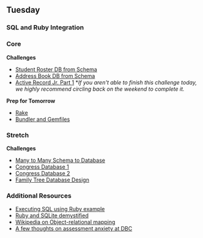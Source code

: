 ## Tuesday
### SQL and Ruby Integration

### Core

**Challenges**

- [Student Roster DB from Schema](../../exercises/student-roster-db-from-schema-challenge)
- [Address Book DB from Schema](../../exercises/address-book-db-from-schema-challenge)
- [Active Record Jr. Part 1](../../exercises/activerecord-jr-1-a-basic-orm-challenge)
  **If you aren't able to finish this challenge today, we highly recommend circling back on the weekend to complete it.*  

**Prep for Tomorrow**

- [Rake](../readings/rake/README.md)
- [Bundler and Gemfiles](../readings/bundler-and-gemfile/README.md)

### Stretch

**Challenges**

- [Many to Many Schema to Database](../../exercises/many-to-many-schema-to-database-challenge)
- [Congress Database 1](../../exercises/congress-database-1-from-csv-to-sqlite-with-ruby-challenge)
- [Congress Database 2](../../exercises/congress-database-2-scrub-and-analyze-with-ruby-challenge)
- [Family Tree Database Design](../../exercises/family-tree-database-design-challenge)

### Additional Resources

- [Executing SQL using Ruby example](../resources/sql-in-ruby.md)
- [Ruby and SQLite demystified](../resources/sql-ruby-sqlite3-demystified.md)
- [Wikipedia on Object-relational mapping](http://en.wikipedia.org/wiki/Object-relational_mapping)
- [A few thoughts on assessment anxiety at DBC](https://dukegreene.wordpress.com/2014/07/30/the-storm-before-the-calm/)
